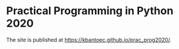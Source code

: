 # Practical Programming in Python 2020

The site is published at https://kbantoec.github.io/prac_prog2020/.